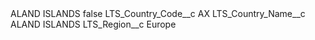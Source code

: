 <?xml version="1.0" encoding="UTF-8"?>
<CustomMetadata xmlns="http://soap.sforce.com/2006/04/metadata" xmlns:xsi="http://www.w3.org/2001/XMLSchema-instance" xmlns:xsd="http://www.w3.org/2001/XMLSchema">
    <label>ALAND ISLANDS</label>
    <protected>false</protected>
    <values>
        <field>LTS_Country_Code__c</field>
        <value xsi:type="xsd:string">AX</value>
    </values>
    <values>
        <field>LTS_Country_Name__c</field>
        <value xsi:type="xsd:string">ALAND ISLANDS</value>
    </values>
    <values>
        <field>LTS_Region__c</field>
        <value xsi:type="xsd:string">Europe</value>
    </values>
</CustomMetadata>
